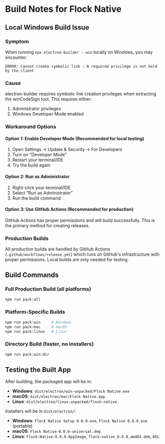 # Build Notes for Flock Native

## Local Windows Build Issue

### Symptom
When running `npx electron-builder --win` locally on Windows, you may encounter:
```
ERROR: Cannot create symbolic link : A required privilege is not held by the client
```

### Cause
electron-builder requires symbolic link creation privileges when extracting the winCodeSign tool. This requires either:
1. Administrator privileges
2. Windows Developer Mode enabled

### Workaround Options

#### Option 1: Enable Developer Mode (Recommended for local testing)
1. Open Settings → Update & Security → For Developers
2. Turn on "Developer Mode"
3. Restart your terminal/IDE
4. Try the build again

#### Option 2: Run as Administrator
1. Right-click your terminal/IDE
2. Select "Run as Administrator"
3. Run the build command

#### Option 3: Use GitHub Actions (Recommended for production)
GitHub Actions has proper permissions and will build successfully. This is the primary method for creating releases.

### Production Builds
All production builds are handled by GitHub Actions (`.github/workflows/release.yml`) which runs on GitHub's infrastructure with proper permissions. Local builds are only needed for testing.

## Build Commands

### Full Production Build (all platforms)
```bash
npm run pack:all
```

### Platform-Specific Builds
```bash
npm run pack:win     # Windows
npm run pack:mac     # macOS  
npm run pack:linux   # Linux
```

### Directory Build (faster, no installers)
```bash
npm run pack:win:dir
```

## Testing the Built App

After building, the packaged app will be in:
- **Windows**: `dist/electron/win-unpacked/Flock Native.exe`
- **macOS**: `dist/electron/mac/Flock Native.app`
- **Linux**: `dist/electron/linux-unpacked/flock-native`

Installers will be in `dist/electron/`:
- **Windows**: `Flock Native Setup 0.0.0.exe`, `Flock Native 0.0.0.exe` (portable)
- **macOS**: `Flock Native-0.0.0-universal.dmg`
- **Linux**: `Flock-Native-0.0.0.AppImage`, `flock-native_0.0.0_amd64.deb`, etc.

